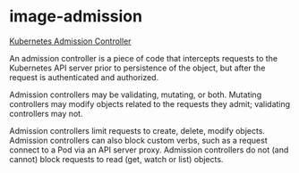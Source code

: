 # image-admission

[Kubernetes Admission Controller](https://kubernetes.io/docs/reference/access-authn-authz/admission-controllers/)

An admission controller is a piece of code that intercepts requests to the Kubernetes API server prior to persistence of the object, but after the request is authenticated and authorized. 

Admission controllers may be validating, mutating, or both. Mutating controllers may modify objects related to the requests they admit; validating controllers may not.

Admission controllers limit requests to create, delete, modify objects. Admission controllers can also block custom verbs, such as a request connect to a Pod via an API server proxy. Admission controllers do not (and cannot) block requests to read (get, watch or list) objects.
